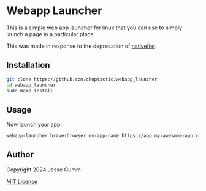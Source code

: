 # Webapp Launcher

This is a simple web app launcher for linux that you can use to simply launch a page in a particular place.

This was made in response to the deprecation of [nativefier](https://github.com/nativefier/nativefier).

## Installation

```bash
git clone https://github.com/choptastic/webapp_launcher
cd webapp_launcher
sudo make install
```

## Usage

Now launch your app:

```bash
webapp-launcher brave-browser my-app-name https://app.my-awesome-app.com 600,800
```

## Author

Copyright 2024 Jesse Gumm

[MIT License](https://github.com/choptastic/webapp_launcher/blob/LICENSE.md)
